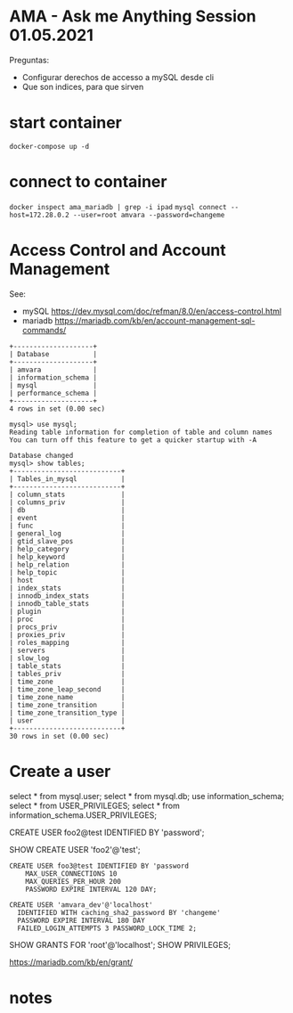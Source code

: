 
# AMA - Ask me Anything Session 01.05.2021

Preguntas:
* Configurar derechos de accesso a mySQL desde cli 
* Que son indices, para que sirven


# start container

```docker-compose up -d```

# connect to container
```docker inspect ama_mariadb | grep -i ipad```
```mysql connect --host=172.28.0.2 --user=root amvara --password=changeme```

# Access Control and Account Management

See: 
* mySQL https://dev.mysql.com/doc/refman/8.0/en/access-control.html
* mariadb https://mariadb.com/kb/en/account-management-sql-commands/

```mysql> show databases;
+--------------------+
| Database           |
+--------------------+
| amvara             |
| information_schema |
| mysql              |
| performance_schema |
+--------------------+
4 rows in set (0.00 sec)

mysql> use mysql;
Reading table information for completion of table and column names
You can turn off this feature to get a quicker startup with -A

Database changed
mysql> show tables;
+---------------------------+
| Tables_in_mysql           |
+---------------------------+
| column_stats              |
| columns_priv              |
| db                        |
| event                     |
| func                      |
| general_log               |
| gtid_slave_pos            |
| help_category             |
| help_keyword              |
| help_relation             |
| help_topic                |
| host                      |
| index_stats               |
| innodb_index_stats        |
| innodb_table_stats        |
| plugin                    |
| proc                      |
| procs_priv                |
| proxies_priv              |
| roles_mapping             |
| servers                   |
| slow_log                  |
| table_stats               |
| tables_priv               |
| time_zone                 |
| time_zone_leap_second     |
| time_zone_name            |
| time_zone_transition      |
| time_zone_transition_type |
| user                      |
+---------------------------+
30 rows in set (0.00 sec)
```

# Create a user

select * from mysql.user;
select * from mysql.db;
use information_schema;
select * from USER_PRIVILEGES;
select * from information_schema.USER_PRIVILEGES;


CREATE USER foo2@test IDENTIFIED BY 'password';

SHOW CREATE USER 'foo2'@'test';


```
CREATE USER foo3@test IDENTIFIED BY 'password
    MAX_USER_CONNECTIONS 10
    MAX_QUERIES_PER_HOUR 200
    PASSWORD EXPIRE INTERVAL 120 DAY;
```

```
CREATE USER 'amvara_dev'@'localhost'
  IDENTIFIED WITH caching_sha2_password BY 'changeme'
  PASSWORD EXPIRE INTERVAL 180 DAY
  FAILED_LOGIN_ATTEMPTS 3 PASSWORD_LOCK_TIME 2;
```


SHOW GRANTS FOR 'root'@'localhost';
SHOW PRIVILEGES;

https://mariadb.com/kb/en/grant/


# notes

